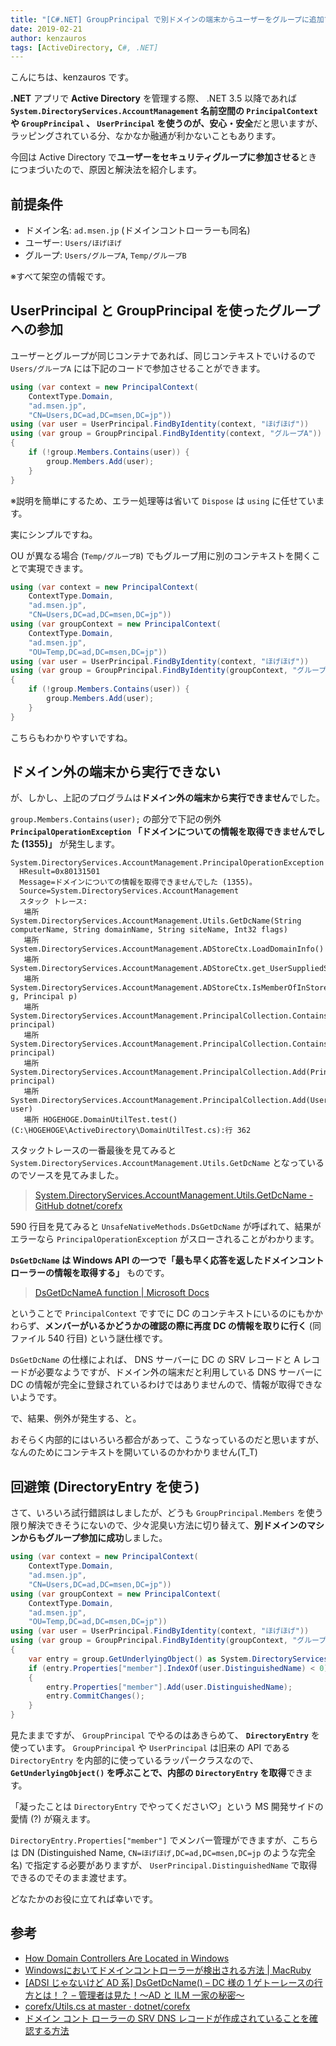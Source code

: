 ```yaml
---
title: "[C#.NET] GroupPrincipal で別ドメインの端末からユーザーをグループに追加できない"
date: 2019-02-21
author: kenzauros
tags: [ActiveDirectory, C#, .NET]
---
```


こんにちは、kenzauros です。

**.NET** アプリで **Active Directory** を管理する際、 .NET 3.5 以降であれば **`System.DirectoryServices.AccountManagement` 名前空間の `PrincipalContext` や `GroupPrincipal` 、 `UserPrincipal` を使うのが、安心・安全**だと思いますが、ラッピングされている分、なかなか融通が利かないこともあります。

今回は Active Directory で**ユーザーをセキュリティグループに参加させる**ときにつまづいたので、原因と解決法を紹介します。

## 前提条件

- ドメイン名: `ad.msen.jp` (ドメインコントローラーも同名)
- ユーザー: `Users/ほげほげ`
- グループ: `Users/グループA`, `Temp/グループB`

※すべて架空の情報です。

## UserPrincipal と GroupPrincipal を使ったグループへの参加

ユーザーとグループが同じコンテナであれば、同じコンテキストでいけるので `Users/グループA` には下記のコードで参加させることができます。

```cs
using (var context = new PrincipalContext(
    ContextType.Domain,
    "ad.msen.jp",
    "CN=Users,DC=ad,DC=msen,DC=jp"))
using (var user = UserPrincipal.FindByIdentity(context, "ほげほげ"))
using (var group = GroupPrincipal.FindByIdentity(context, "グループA"))
{
    if (!group.Members.Contains(user)) {
        group.Members.Add(user);
    }
}
```

※説明を簡単にするため、エラー処理等は省いて `Dispose` は `using` に任せています。

実にシンプルですね。

OU が異なる場合 (`Temp/グループB`) でもグループ用に別のコンテキストを開くことで実現できます。

```cs
using (var context = new PrincipalContext(
    ContextType.Domain,
    "ad.msen.jp",
    "CN=Users,DC=ad,DC=msen,DC=jp"))
using (var groupContext = new PrincipalContext(
    ContextType.Domain,
    "ad.msen.jp",
    "OU=Temp,DC=ad,DC=msen,DC=jp"))
using (var user = UserPrincipal.FindByIdentity(context, "ほげほげ"))
using (var group = GroupPrincipal.FindByIdentity(groupContext, "グループB"))
{
    if (!group.Members.Contains(user)) {
        group.Members.Add(user);
    }
}
```

こちらもわかりやすいですね。

## ドメイン外の端末から実行できない

が、しかし、上記のプログラムは**ドメイン外の端末から実行できません**でした。

`group.Members.Contains(user);` の部分で下記の例外 **`PrincipalOperationException` 「ドメインについての情報を取得できませんでした (1355)」** が発生します。

```
System.DirectoryServices.AccountManagement.PrincipalOperationException
  HResult=0x80131501
  Message=ドメインについての情報を取得できませんでした (1355)。
  Source=System.DirectoryServices.AccountManagement
  スタック トレース:
   場所 System.DirectoryServices.AccountManagement.Utils.GetDcName(String computerName, String domainName, String siteName, Int32 flags)
   場所 System.DirectoryServices.AccountManagement.ADStoreCtx.LoadDomainInfo()
   場所 System.DirectoryServices.AccountManagement.ADStoreCtx.get_UserSuppliedServerName()
   場所 System.DirectoryServices.AccountManagement.ADStoreCtx.IsMemberOfInStore(GroupPrincipal g, Principal p)
   場所 System.DirectoryServices.AccountManagement.PrincipalCollection.ContainsNativeTest(Principal principal)
   場所 System.DirectoryServices.AccountManagement.PrincipalCollection.Contains(Principal principal)
   場所 System.DirectoryServices.AccountManagement.PrincipalCollection.Add(Principal principal)
   場所 System.DirectoryServices.AccountManagement.PrincipalCollection.Add(UserPrincipal user)
   場所 HOGEHOGE.DomainUtilTest.test() (C:\HOGEHOGE\ActiveDirectory\DomainUtilTest.cs):行 362
```

スタックトレースの一番最後を見てみると `System.DirectoryServices.AccountManagement.Utils.GetDcName` となっているのでソースを見てみました。

> [System.DirectoryServices.AccountManagement.Utils.GetDcName - GitHub dotnet/corefx](https://github.com/dotnet/corefx/blob/332d12c0a401927c84d8a2c2ea113427481689ab/src/System.DirectoryServices.AccountManagement/src/System/DirectoryServices/AccountManagement/Utils.cs#L584)

590 行目を見てみると `UnsafeNativeMethods.DsGetDcName` が呼ばれて、結果がエラーなら `PrincipalOperationException` がスローされることがわかります。

**`DsGetDcName` は Windows API の一つで「最も早く応答を返したドメインコントローラーの情報を取得する」** ものです。

> [DsGetDcNameA function | Microsoft Docs](https://docs.microsoft.com/ja-jp/windows/desktop/api/dsgetdc/nf-dsgetdc-dsgetdcnamea)

ということで `PrincipalContext` ですでに DC のコンテキストにいるのにもかかわらず、**メンバーがいるかどうかの確認の際に再度 DC の情報を取りに行く** (同ファイル 540 行目) という謎仕様です。

`DsGetDcName` の仕様によれば、 DNS サーバーに DC の SRV レコードと A レコードが必要なようですが、ドメイン外の端末だと利用している DNS サーバーに DC の情報が完全に登録されているわけではありませんので、情報が取得できないようです。

で、結果、例外が発生する、と。

おそらく内部的にはいろいろ都合があって、こうなっているのだと思いますが、なんのためにコンテキストを開いているのかわかりません(T_T)

## 回避策 (DirectoryEntry を使う)

さて、いろいろ試行錯誤はしましたが、どうも `GroupPrincipal.Members` を使う限り解決できそうにないので、少々泥臭い方法に切り替えて、**別ドメインのマシンからもグループ参加に成功**しました。

```cs
using (var context = new PrincipalContext(
    ContextType.Domain,
    "ad.msen.jp",
    "CN=Users,DC=ad,DC=msen,DC=jp"))
using (var groupContext = new PrincipalContext(
    ContextType.Domain,
    "ad.msen.jp",
    "OU=Temp,DC=ad,DC=msen,DC=jp"))
using (var user = UserPrincipal.FindByIdentity(context, "ほげほげ"))
using (var group = GroupPrincipal.FindByIdentity(groupContext, "グループB"))
{
    var entry = group.GetUnderlyingObject() as System.DirectoryServices.DirectoryEntry;
    if (entry.Properties["member"].IndexOf(user.DistinguishedName) < 0)
    {
        entry.Properties["member"].Add(user.DistinguishedName);
        entry.CommitChanges();
    }
}
```

見たままですが、 `GroupPrincipal` でやるのはあきらめて、 **`DirectoryEntry`** を使っています。 `GroupPrincipal` や `UserPrincipal` は旧来の API である `DirectoryEntry` を内部的に使っているラッパークラスなので、 **`GetUnderlyingObject()` を呼ぶことで、内部の `DirectoryEntry` を取得**できます。

「凝ったことは `DirectoryEntry` でやってください&#9825;」という MS 開発サイドの愛情 (?) が窺えます。

`DirectoryEntry.Properties["member"]` でメンバー管理ができますが、こちらは DN (Distinguished Name, `CN=ほげほげ,DC=ad,DC=msen,DC=jp` のような完全名) で指定する必要がありますが、 `UserPrincipal.DistinguishedName` で取得できるのでそのまま渡せます。

どなたかのお役に立てれば幸いです。

## 参考

- [How Domain Controllers Are Located in Windows](https://support.microsoft.com/ja-jp/help/247811/how-domain-controllers-are-located-in-windows)
- [Windowsにおいてドメインコントローラーが検出される方法 | MacRuby](https://macruby.info/domain-controller/how-domain-controllers-are-located-in-windows.html#more-1240)
- [\[ADSI じゃないけど AD 系\] DsGetDcName() – DC 様の 1 ゲトーレースの行方とは！？ – 管理者は見た！～AD と ILM 一家の秘密～](https://blogs.technet.microsoft.com/jpilmblg/2009/03/05/adsi-ad-dsgetdcname-dc-1-6528/)
- [corefx/Utils.cs at master · dotnet/corefx](https://github.com/dotnet/corefx/blob/master/src/System.DirectoryServices.AccountManagement/src/System/DirectoryServices/AccountManagement/Utils.cs#L584)
- [ドメイン コント ローラーの SRV DNS レコードが作成されていることを確認する方法](https://support.microsoft.com/ja-jp/help/816587/how-to-verify-that-srv-dns-records-have-been-created-for-a-domain-cont)
